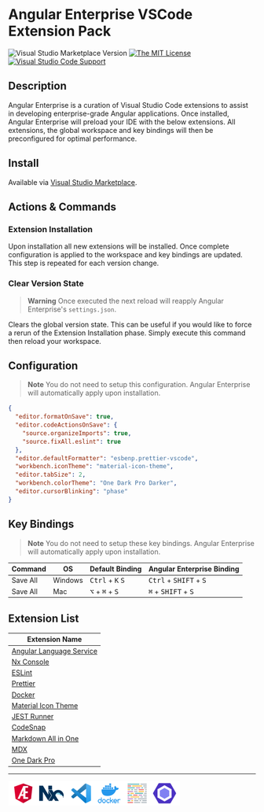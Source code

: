 # Angular Enterprise VSCode Extension Pack

![Visual Studio Marketplace Version](https://img.shields.io/visual-studio-marketplace/v/philipgriffin.angular-enterprise?color=green&style=flat-square)
[![The MIT License](https://img.shields.io/badge/license-MIT-orange.svg?color=blue&style=flat-square)](http://opensource.org/licenses/MIT)
[![Visual Studio Code Support](https://img.shields.io/badge/Visual%20Studio%20Code-%5E1.73.0-blue?style=flat-square&logo=visualstudiocode)](https://code.visualstudio.com)

## Description

Angular Enterprise is a curation of Visual Studio Code extensions to assist in developing enterprise-grade Angular applications. Once installed, Angular Enterprise will preload your IDE with the below extensions. All extensions, the global workspace and key bindings will then be preconfigured for optimal performance.

## Install

Available via [Visual Studio Marketplace](https://marketplace.visualstudio.com/items?itemName=philipgriffin.angular-enterprise&ssr=false#overview).

## Actions & Commands

### Extension Installation

Upon installation all new extensions will be installed. Once complete configuration is applied to the workspace and key bindings are updated. This step is repeated for each version change.

### Clear Version State

> **Warning**
> Once executed the next reload will reapply Angular Enterprise's `settings.json`.

Clears the global version state. This can be useful if you would like to force a rerun of the Extension Installation phase. Simply execute this command then reload your workspace.

## Configuration

> **Note**
> You do not need to setup this configuration. Angular Enterprise will automatically apply upon installation.

```json
{
  "editor.formatOnSave": true,
  "editor.codeActionsOnSave": {
    "source.organizeImports": true,
    "source.fixAll.eslint": true
  },
  "editor.defaultFormatter": "esbenp.prettier-vscode",
  "workbench.iconTheme": "material-icon-theme",
  "editor.tabSize": 2,
  "workbench.colorTheme": "One Dark Pro Darker",
  "editor.cursorBlinking": "phase"
}
```

## Key Bindings

> **Note**
> You do not need to setup these key bindings. Angular Enterprise will automatically apply upon installation.

| Command  | OS      | Default Binding                             | Angular Enterprise Binding                        |
| -------- | ------- | ------------------------------------------- | ------------------------------------------------- |
| Save All | Windows | <kbd>Ctrl</kbd> + <kbd>K</kbd> <kbd>S</kbd> | <kbd>Ctrl</kbd> + <kbd>SHIFT</kbd> + <kbd>S</kbd> |
| Save All | Mac     | <kbd>⌥</kbd> + <kbd>⌘</kbd> + <kbd>S</kbd>  | <kbd>⌘</kbd> + <kbd>SHIFT</kbd> + <kbd>S</kbd>    |

## Extension List

| Extension Name                                                                                        |
| ----------------------------------------------------------------------------------------------------- |
| [Angular Language Service](https://marketplace.visualstudio.com/items?itemName=Angular.ng-template)   |
| [Nx Console](https://marketplace.visualstudio.com/items?itemName=nrwl.angular-console)                |
| [ESLint](https://marketplace.visualstudio.com/items?itemName=dbaeumer.vscode-eslint)                  |
| [Prettier](https://marketplace.visualstudio.com/items?itemName=esbenp.prettier-vscode)                |
| [Docker](https://marketplace.visualstudio.com/items?itemName=ms-azuretools.vscode-docker)             |
| [Material Icon Theme](https://marketplace.visualstudio.com/items?itemName=PKief.material-icon-theme)  |
| [JEST Runner](https://marketplace.visualstudio.com/items?itemName=firsttris.vscode-jest-runner)       |
| [CodeSnap](https://marketplace.visualstudio.com/items?itemName=adpyke.codesnap)                       |
| [Markdown All in One](https://marketplace.visualstudio.com/items?itemName=yzhang.markdown-all-in-one) |
| [MDX](https://marketplace.visualstudio.com/items?itemName=unifiedjs.vscode-mdx)                       |
| [One Dark Pro](https://marketplace.visualstudio.com/items?itemName=zhuangtongfa.Material-theme)       |

---

<img src='./logo-banner.png' width="350">
